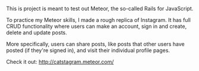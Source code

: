 This is project is meant to test out Meteor, the so-called Rails for JavaScript. 

To practice my Meteor skills, I made a rough replica of Instagram. It has full CRUD functionality where users can make an account, sign in and create, delete and update posts.

More specifically, users can share posts, like posts that other users have posted (if they're signed in), and visit their individual profile pages. 

Check it out: http://catstagram.meteor.com/
